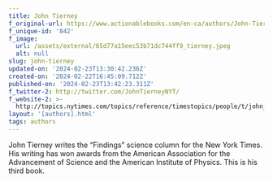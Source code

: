 ```yaml
---
title: John Tierney
f_original-url: https://www.actionablebooks.com/en-ca/authors/John-Tierney/
f_unique-id: '842'
f_image:
  url: /assets/external/65d77a15eec53b71dc744ff9_tierney.jpeg
  alt: null
slug: john-tierney
updated-on: '2024-02-23T13:30:42.236Z'
created-on: '2024-02-22T16:45:09.712Z'
published-on: '2024-02-23T13:42:23.311Z'
f_twitter-2: http://twitter.com/JohnTierneyNYT/
f_website-2: >-
  http://topics.nytimes.com/topics/reference/timestopics/people/t/john_tierney/index.html
layout: '[authors].html'
tags: authors
---
```


John Tierney writes the “Findings” science column for the New York Times. His writing has won awards from the American Association for the Advancement of Science and the American Institute of Physics. This is his third book.
